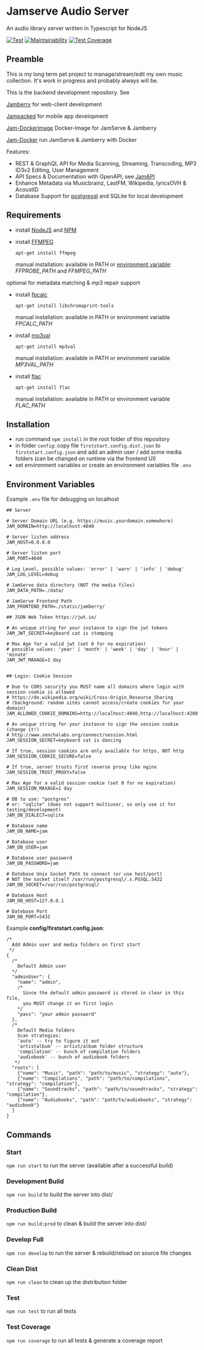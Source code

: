 # Jamserve Audio Server

An audio library server written in Typescript for NodeJS

[![Test](https://github.com/ffalt/jamserve/workflows/test/badge.svg)](https://github.com/ffalt/jamserve/actions?query=workflow%3Atest)
[![Maintainability](https://api.codeclimate.com/v1/badges/78793d8ce54f2e8e6236/maintainability)](https://codeclimate.com/github/ffalt/jamserve/maintainability)
[![Test Coverage](https://api.codeclimate.com/v1/badges/78793d8ce54f2e8e6236/test_coverage)](https://codeclimate.com/github/ffalt/jamserve/test_coverage)

## Preamble

This is my long term pet project to manage/stream/edit my own music collection.
It's work in progress and probably always will be.

This is the backend development repository. See

[Jamberry](https://github.com/ffalt/jamberry) for web-client development

[Jampacked](https://github.com/ffalt/jampacked) for mobile app development

[Jam-Dockerimage](https://github.com/ffalt/jam-dockerimage) Docker-Image for JamServe & Jamberry

[Jam-Docker](https://github.com/ffalt/jam-docker) run JamServe & Jamberry with Docker

Features:

* REST & GraphQL API for Media Scanning, Streaming, Transcoding, MP3 ID3v2 Editing, User Management
* API Specs & Documentation with OpenAPI, see [JamAPI](https://editor.swagger.io/?url=https://raw.githubusercontent.com/ffalt/jamserve/main/specs/jam.openapi.json)
* Enhance Metadata via Musicbrainz, LastFM, Wikipedia, lyricsOVH & AcoustID
* Database Support for [postgresql](https://www.postgresql.org/) and SQLite for local development

## Requirements

* install [NodeJS](https://nodejs.org/) and [NPM](https://www.npmjs.com/)

* install [FFMPEG](https://ffmpeg.org/)

    `apt-get install ffmpeg`

     manual installation: available in PATH or [environment variable](https://github.com/fluent-ffmpeg/node-fluent-ffmpeg#ffmpeg-and-ffprobe): *FFPROBE_PATH* and *FFMPEG_PATH*

optional for metadata matching & mp3 repair support

* install [fpcalc](https://github.com/acoustid/chromaprint/releases/)

    `apt-get install libchromaprint-tools`

     manual installation: available in PATH or environment variable *FPCALC_PATH*

* install [mp3val](http://mp3val.sourceforge.net/)

    `apt-get install mp3val`

     manual installation: available in PATH or environment variable *MP3VAL_PATH*

* install [flac](https://xiph.org/flac/)

    `apt-get install flac`

     manual installation: available in PATH or environment variable *FLAC_PATH*

## Installation

* run command `npm install` in the root folder of this repository
* in folder `config`:
    copy file `firststart.config.dist.json` to `firststart.config.json` and
    add an admin user / add some media folders (can be changed on runtime via the frontend UI)
* set environment variables or create an environment variables file `.env`

## Environment Variables

Example `.env` file for debugging on localhost

```dosini
## Server

# Server Domain URL (e.g. https://music.yourdomain.somewhere)
JAM_DOMAIN=http://localhost:4040

# Server listen address
JAM_HOST=0.0.0.0

# Server listen port
JAM_PORT=4040

# Log Level, possible values: 'error' | 'warn' | 'info' | 'debug'
JAM_LOG_LEVEL=debug

# JamServe data directory (NOT the media files)
JAM_DATA_PATH=./data/

# JamServe Frontend Path
JAM_FRONTEND_PATH=./static/jamberry/

## JSON Web Token https://jwt.io/

# An unique string for your instance to sign the jwt tokens
JAM_JWT_SECRET=keyboard cat is stomping

# Max Age for a valid jwt (set 0 for no expiration)
# possible values: 'year' | 'month' | 'week' | 'day' | 'hour' | 'minute'
JAM_JWT_MAXAGE=1 day


## Login: Cookie Session

# Due to CORS security you MUST name all domains where login with session cookie is allowed
# https://de.wikipedia.org/wiki/Cross-Origin_Resource_Sharing
# (background: random sites cannot access/create cookies for your domain)
JAM_ALLOWED_COOKIE_DOMAINS=http://localhost:4040,http://localhost:4200

# An unique string for your instance to sign the session cookie (change it!)
# http://www.senchalabs.org/connect/session.html
JAM_SESSION_SECRET=keyboard cat is dancing

# If true, session cookies are only available for https, NOT http
JAM_SESSION_COOKIE_SECURE=false

# If true, server trusts first reverse proxy like nginx
JAM_SESSION_TRUST_PROXY=false

# Max Age for a valid session cookie (set 0 for no expiration)
JAM_SESSION_MAXAGE=1 day

# DB to use: "postgres" 
# or: "sqlite" (does not support multiuser, so only use it for testing/development)
JAM_DB_DIALECT=sqlite

# Database name
JAM_DB_NAME=jam

# Database user
JAM_DB_USER=jam

# Database user password
JAM_DB_PASSWORD=jam

# Datebase Unix Socket Path to connect (or use host/port)
# NOT the socket itself /var/run/postgresql/.s.PGSQL.5432
JAM_DB_SOCKET=/var/run/postgresql/

# Datebase Host
JAM_DB_HOST=127.0.0.1

# Datebase Port
JAM_DB_PORT=5432

```

Example **config/firststart.config.json**:

```json5
/*
  Add Admin user and media folders on first start
 */
{
  /*
    Default Admin user
  */
  "adminUser": {
    "name": "admin",
    /*
      Since the default admin password is stored in clear in this file,
      you MUST change it on first login
    */
    "pass": "your admin password"
  },
  /*
    Default Media folders
    Scan strategies:
    'auto' -- try to figure it out
    'artistalbum' -- artist/album folder structure
    'compilation' -- bunch of compilation folders
    'audiobook' -- bunch of audiobook folders
   */
  "roots": [
    {"name": "Music", "path": "path/to/music", "strategy": "auto"},
    {"name": "Compilations", "path": "path/to/compilations", "strategy": "compilation"},
    {"name": "Soundtracks", "path": "path/to/soundtracks", "strategy": "compilation"},
    {"name": "Audiobooks", "path": "path/to/audiobooks", "strategy": "audiobook"}
  ]
}
```

## Commands

### Start

`npm run start` to run the server (available after a successful build)

### Development Build

`npm run build` to build the server into dist/

### Production Build

`npm run build:prod` to clean & build the server into dist/

### Develop Full

`npm run develop` to run the server & rebuild/reload on source file changes

### Clean Dist

`npm run clean` to clean up the distribution folder

### Test

`npm run test` to run all tests

### Test Coverage

`npm run coverage` to run all tests & generate a coverage report
